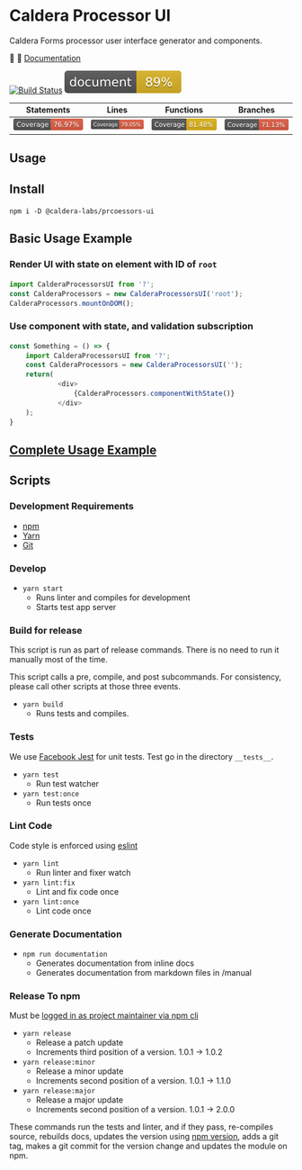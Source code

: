 # Caldera Processor UI
Caldera Forms processor user interface generator and components.

🌋 👀 [Documentation](https://calderalabs.org/caldera-npm-module-boilerplate/)

[![Build Status](https://api.travis-ci.org/CalderaWP/processor-ui.svg?branch=master)](https://travis-ci.org/CalderaWP/processor-ui)
[![Documentation Status](./docs/badge.svg)](https://calderalabs.org/processor-ui/badge.svg)

|Statements|Lines|Functions|Branches|
|---|---|---|---|
|![StatementsCoverage Status](./coverage/badge-statements.svg)|![Lines Coverage Status](./coverage/badge-lines.svg)|![Functions Coverage Status](./coverage/badge-functions.svg)|![Branches Coverage Status](./coverage/badge-branches.svg)|


## Usage

## Install
`npm i -D @caldera-labs/prcoessors-ui`

## Basic Usage Example

### Render UI with state on element with ID of `root`
```js
import CalderaProcessorsUI from '?';
const CalderaProcessors = new CalderaProcessorsUI('root');
CalderaProcessors.mountOnDOM();

```

### Use component with state, and validation subscription
```js
const Something = () => {
	import CalderaProcessorsUI from '?';
	const CalderaProcessors = new CalderaProcessorsUI('');
	return(
            <div>
                {CalderaProcessors.componentWithState()}
            </div>
	);
}

```


## [Complete Usage Example](https://calderalabs.org/processor-ui/manual/overview.html#example)

## Scripts
### Development Requirements
* [npm](https://www.npmjs.com/get-npm)
* [Yarn](https://yarnpkg.com/lang/en/docs/install/#mac-stable)
* [Git]()

### Develop
* `yarn start`
    - Runs linter and compiles for development
    - Starts test app server

### Build for release
This script is run as part of release commands. There is no need to run it manually most of the time.

This script calls a pre, compile, and post subcommands.  For consistency, please call other scripts at those three events.

* `yarn build`
    - Runs tests and compiles.
    

### Tests
We use [Facebook Jest](https://facebook.github.io/jest/) for unit tests. Test go in the directory `__tests__`.

* `yarn test`
    - Run test watcher
* `yarn test:once` 
    - Run tests once


### Lint Code
Code style is enforced using [eslint](https://eslint.org/)

* `yarn lint`
    - Run linter and fixer watch
* `yarn lint:fix`
    - Lint and fix code once
* `yarn lint:once`
    - Lint code once


### Generate Documentation
* `npm run documentation`
    - Generates documentation from inline docs
    - Generates documentation from markdown files in /manual

### Release To npm
Must be [logged in as project maintainer via npm cli](https://docs.npmjs.com/cli/adduser)

* `yarn release`
    - Release a patch update
    - Increments third position of a version. 1.0.1 -> 1.0.2
* `yarn release:minor`
    - Release a minor update
    - Increments second position of a version. 1.0.1 -> 1.1.0 
* `yarn release:major`
    - Release a major update
    - Increments second position of a version. 1.0.1 -> 2.0.0 
    
These commands run the tests and linter, and if they pass, re-compiles source, rebuilds docs, updates the version using [npm version](https://docs.npmjs.com/cli/version), adds a git tag, makes a git commit for the version change and updates the module on npm.
